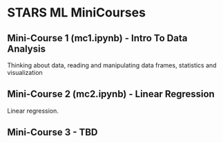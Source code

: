 # STARS ML MiniCourses

## Mini-Course 1 (mc1.ipynb) - Intro To Data Analysis

Thinking about data, reading and manipulating data frames, statistics and visualization

## Mini-Course 2 (mc2.ipynb) - Linear Regression

Linear regression.

## Mini-Course 3 - TBD